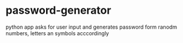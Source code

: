 # password-generator
python app asks for user input and generates password form ranodm numbers, letters an symbols acccordingly
